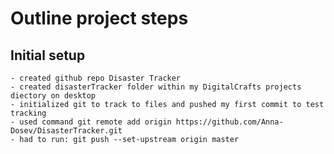 # Outline project steps
## Initial setup
    - created github repo Disaster Tracker
    - created disasterTracker folder within my DigitalCrafts projects diectory on desktop
    - initialized git to track to files and pushed my first commit to test tracking
    - used command git remote add origin https://github.com/Anna-Dosev/DisasterTracker.git
    - had to run: git push --set-upstream origin master